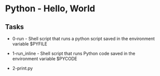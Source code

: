 # Python - Hello, World

## Tasks
* 0-run - Shell script that runs a python script saved in the environment variable $PYFILE

* 1-run_inline - Shell script that runs Python code saved in the environment variable $PYCODE

* 2-print.py
